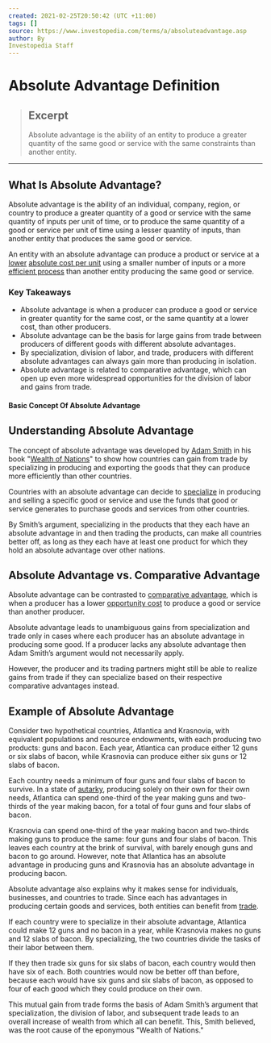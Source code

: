 ```yaml
---
created: 2021-02-25T20:50:42 (UTC +11:00)
tags: []
source: https://www.investopedia.com/terms/a/absoluteadvantage.asp
author: By
Investopedia Staff
---
```


# Absolute Advantage Definition

> ## Excerpt
> Absolute advantage is the ability of an entity to produce a greater quantity of the same good or service with the same constraints than another entity.

---
## What Is Absolute Advantage?

Absolute advantage is the ability of an individual, company, region, or country to produce a greater quantity of a good or service with the same quantity of inputs per unit of time, or to produce the same quantity of a good or service per unit of time using a lesser quantity of inputs, than another entity that produces the same good or service.

An entity with an absolute advantage can produce a product or service at a [lower](https://www.investopedia.com/terms/l/low-cost-producer.asp) [absolute cost per unit](https://www.investopedia.com/terms/u/unitcost.asp) using a smaller number of inputs or a more [efficient process](https://www.investopedia.com/terms/e/efficiency.asp) than another entity producing the same good or service.

### Key Takeaways

-   Absolute advantage is when a producer can produce a good or service in greater quantity for the same cost, or the same quantity at a lower cost, than other producers.
-   Absolute advantage can be the basis for large gains from trade between producers of different goods with different absolute advantages.
-   By specialization, division of labor, and trade, producers with different absolute advantages can always gain more than producing in isolation.
-   Absolute advantage is related to comparative advantage, which can open up even more widespread opportunities for the division of labor and gains from trade.

#### Basic Concept Of Absolute Advantage

## Understanding Absolute Advantage

The concept of absolute advantage was developed by [Adam Smith](https://www.investopedia.com/updates/adam-smith-economics/) in his book "[Wealth of Nations](https://www.investopedia.com/updates/adam-smith-wealth-of-nations/)" to show how countries can gain from trade by specializing in producing and exporting the goods that they can produce more efficiently than other countries.

Countries with an absolute advantage can decide to [specialize](https://www.investopedia.com/terms/s/specialization.asp) in producing and selling a specific good or service and use the funds that good or service generates to purchase goods and services from other countries.

By Smith’s argument, specializing in the products that they each have an absolute advantage in and then trading the products, can make all countries better off, as long as they each have at least one product for which they hold an absolute advantage over other nations.

## Absolute Advantage vs. Comparative Advantage

Absolute advantage can be contrasted to [comparative advantage](https://www.investopedia.com/terms/c/comparativeadvantage.asp), which is when a producer has a lower [opportunity cost](https://www.investopedia.com/terms/o/opportunitycost.asp) to produce a good or service than another producer.

Absolute advantage leads to unambiguous gains from specialization and trade only in cases where each producer has an absolute advantage in producing some good. If a producer lacks any absolute advantage then Adam Smith’s argument would not necessarily apply.

However, the producer and its trading partners might still be able to realize gains from trade if they can specialize based on their respective comparative advantages instead.

## Example of Absolute Advantage

Consider two hypothetical countries, Atlantica and Krasnovia, with equivalent populations and resource endowments, with each producing two products: guns and bacon. Each year, Atlantica can produce either 12 guns or six slabs of bacon, while Krasnovia can produce either six guns or 12 slabs of bacon.

Each country needs a minimum of four guns and four slabs of bacon to survive. In a state of [autarky](https://www.investopedia.com/terms/a/autarky.asp), producing solely on their own for their own needs, Atlantica can spend one-third of the year making guns and two-thirds of the year making bacon, for a total of four guns and four slabs of bacon.

Krasnovia can spend one-third of the year making bacon and two-thirds making guns to produce the same: four guns and four slabs of bacon. This leaves each country at the brink of survival, with barely enough guns and bacon to go around. However, note that Atlantica has an absolute advantage in producing guns and Krasnovia has an absolute advantage in producing bacon.

Absolute advantage also explains why it makes sense for individuals, businesses, and countries to trade. Since each has advantages in producing certain goods and services, both entities can benefit from [trade](https://www.investopedia.com/terms/t/trade.asp).

If each country were to specialize in their absolute advantage, Atlantica could make 12 guns and no bacon in a year, while Krasnovia makes no guns and 12 slabs of bacon. By specializing, the two countries divide the tasks of their labor between them.

If they then trade six guns for six slabs of bacon, each country would then have six of each. Both countries would now be better off than before, because each would have six guns and six slabs of bacon, as opposed to four of each good which they could produce on their own.

This mutual gain from trade forms the basis of Adam Smith’s argument that specialization, the division of labor, and subsequent trade leads to an overall increase of wealth from which all can benefit. This, Smith believed, was the root cause of the eponymous "Wealth of Nations."
